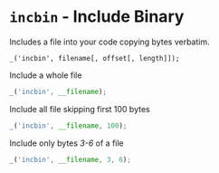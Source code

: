 # `incbin` - Include Binary

Includes a file into your code copying bytes verbatim.

```
_('incbin', filename[, offset[, length]]);
```

Include a whole file

```js
_('incbin', __filename);
```

Include all file skipping first 100 bytes

```js
_('incbin', __filename, 100);
```

Include only bytes *3-6* of a file

```js
_('incbin', __filename, 3, 6);
```
